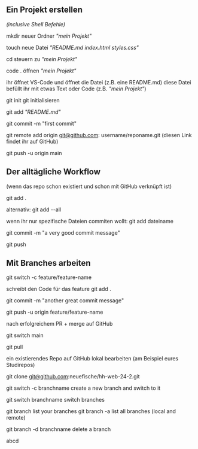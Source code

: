 ## Ein Projekt erstellen

_(inclusive Shell Befehle)_

mkdir neuer Ordner _"mein Projekt"_

touch neue Datei _"README.md index.html styles.css"_

cd steuern zu _"mein Projekt"_

code . öffnen _"mein Projekt"_

ihr öffnet VS-Code und öffnet die Datei (z.B. eine README.md)
diese Datei befüllt ihr mit etwas Text oder Code (z.B. _"mein Projekt"_)

git init git initialisieren

git add _"README.md"_

git commit -m "first commit"

git remote add origin git@github.com: username/reponame.git
(diesen Link findet ihr auf GitHub)

git push -u origin main

## Der alltägliche Workflow

(wenn das repo schon existiert und schon mit GitHub verknüpft ist)

git add .

alternativ: git add --all

wenn ihr nur spezifische Dateien commiten wollt: git add dateiname

git commit -m "a very good commit message"

git push

## Mit Branches arbeiten

git switch -c feature/feature-name

schreibt den Code für das feature
git add .

git commit -m "another great commit message"

git push -u origin feature/feature-name

nach erfolgreichem PR + merge auf GitHub

git switch main

git pull

ein existierendes Repo auf GitHub lokal bearbeiten
(am Beispiel eures Studirepos)

git clone git@github.com:neuefische/hh-web-24-2.git

git switch -c branchname create a new branch and switch to it

git switch branchname switch branches

git branch list your branches
git branch -a list all branches (local and remote)

git branch -d branchname delete a branch

abcd
